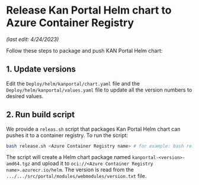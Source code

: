 # Release Kan Portal Helm chart to Azure Container Registry

_(last edit: 4/24/2023)_

Follow these steps to package and push KAN Portal Helm chart:

## 1. Update versions

Edit the ```Deploy/helm/kanportal/chart.yaml``` file and the ```Deploy/helm/kanportal/values.yaml``` file to update all the version numbers to desired values.

## 2. Run build script
We provide a ```releas.sh``` script that packages Kan Portal Helm chart can pushes it to a container registry. To run the script:

```bash
bash release.sh <Azure Container Registry name> # for example: bash release.sh kanprod.azurecr.io
```

The script will create a Helm chart package named ```kanportal-<version>-amd64.tgz``` and upload it to ```oci://<Azure Container Registry name>.azurecr.io/helm```. The version is read from the ```.../.../src/portal/modules/webmodules/version.txt``` file.


